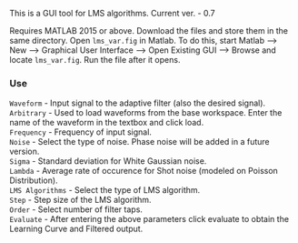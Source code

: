 This is a GUI tool for LMS algorithms. Current ver. - 0.7

Requires MATLAB 2015 or above. Download the files and store them in the same directory. Open `lms_var.fig` in Matlab. To do this, start Matlab --> New --> Graphical User Interface --> Open Existing GUI --> Browse and locate `lms_var.fig`. Run the file after it opens.

### Use

`Waveform` - Input signal to the adaptive filter (also the desired signal).  
`Arbitrary` - Used to load waveforms from the base workspace. Enter the name of the waveform in the textbox and click load.  
`Frequency` - Frequency of input signal.  
`Noise` - Select the type of noise. Phase noise will be added in a future version.  
`Sigma` - Standard deviation for White Gaussian noise.  
`Lambda` - Average rate of occurence for Shot noise (modeled on Poisson Distribution).  
`LMS Algorithms` - Select the type of LMS algorithm.  
`Step` - Step size of the LMS algorithm.  
`Order` - Select number of filter taps.  
`Evaluate` - After entering the above parameters click evaluate to obtain the Learning Curve and Filtered output.


